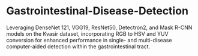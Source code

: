 # Gastrointestinal-Disease-Detection
Leveraging DenseNet 121, VGG19, ResNet50, Detectron2, and Mask R-CNN models on the Kvasir dataset, incorporating RGB to HSV and YUV conversion for enhanced performance in single- and multi-disease computer-aided detection within the gastrointestinal tract.
